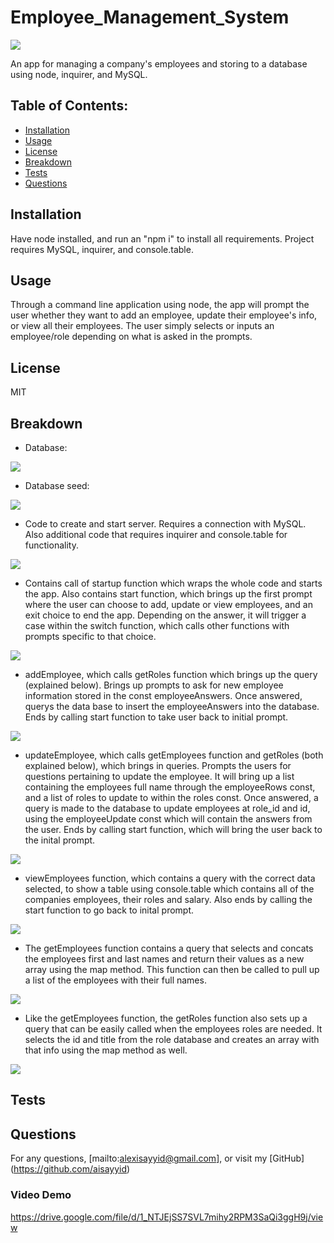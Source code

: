 # Employee_Management_System
![](https://img.shields.io/badge/License-MIT-blue)

An app for managing a company's employees and storing to a database using node, inquirer, and MySQL.
## Table of Contents:
  - [Installation](#Installation)
  - [Usage](#Usage)
  - [License](#License)
  - [Breakdown](#Breakdown)
  - [Tests](#Tests)
  - [Questions](#Questions)
  ## Installation
  Have node installed, and run an "npm i" to install all requirements. Project requires MySQL, inquirer, and console.table. 
  ## Usage
  Through a command line application using node, the app will prompt the user whether they want to add an employee, update their employee's info, or view all their employees.  The user simply selects or inputs an employee/role depending on what is asked in the prompts.
  ## License
  MIT
  ## Breakdown
  - Database:
  
  ![](images/employeeDB.png)
  
  - Database seed:
  
  ![](images/seed.png)
  
  - Code to create and start server.  Requires a connection with MySQL.  Also additional code that requires inquirer and console.table for functionality.
  
  ![](images/server.png)
  
  - Contains call of startup function which wraps the whole code and starts the app.  Also contains start function, which brings up the first prompt where the user can choose to add, update or view employees, and an exit choice to end the app.  Depending on the answer, it will trigger a case within the switch function, which calls other functions with prompts specific to that choice.
  
  ![](images/startup.png)
  
  - addEmployee, which calls getRoles function which brings up the query (explained below).  Brings up prompts to ask for new employee information stored in the const employeeAnswers.  Once answered, querys the data base to insert the employeeAnswers into the database.  Ends by calling start function to take user back to initial prompt.
  
  ![](images/addEmployee.png)
  
  -  updateEmployee, which calls getEmployees function and getRoles (both explained below), which brings in queries.  Prompts the users for questions pertaining to update the employee. It will bring up a list containing the employees full name through the employeeRows const, and a list of roles to update to within the roles const.  Once answered, a query is made to the database to update employees at role_id and id, using the employeeUpdate const which will contain the answers from the user.  Ends by calling start function, which will bring the user back to the inital prompt.
   
  ![](images/updateEmployee.png)
  
  - viewEmployees function, which contains a query with the correct data selected, to show a table using console.table which contains all of the companies employees, their roles and salary.  Also ends by calling the start function to go back to inital prompt.
  
  ![](images/viewEmployees.png)
  
  - The getEmployees function contains a query that selects and concats the employees first and last names and return their values as a new array using the map method.  This function can then be called to pull up a list of the employees with their full names.
  
  ![](images/getEmployees.png)
  
  - Like the getEmployees function, the getRoles function also sets up a query that can be easily called when the employees roles are needed.  It selects the id and title from the role database and creates an array with that info using the map method as well.
  
  ![](images/getRoles.png)
  
  ## Tests
  
  ## Questions
  For any questions, [mailto:alexisayyid@gmail.com], or visit my [GitHub] (https://github.com/aisayyid) 
  ### Video Demo
  https://drive.google.com/file/d/1_NTJEjSS7SVL7mihy2RPM3SaQi3ggH9j/view
